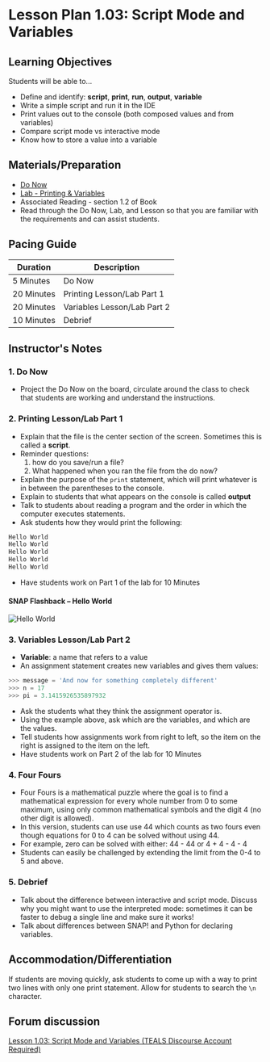 # Lesson Plan 1.03: Script Mode and Variables

## Learning Objectives
Students will be able to... 
* Define and identify: **script**, **print**, **run**, **output**, **variable**
* Write a simple script and run it in the IDE
* Print values out to the console (both composed values and from variables) 
* Compare script mode vs interactive mode
* Know how to store a value into a variable

## Materials/Preparation
* [Do Now] 
* [Lab - Printing & Variables]
* Associated Reading - section 1.2 of Book
* Read through the Do Now, Lab, and Lesson so that you are familiar with the requirements and can assist students.

## Pacing Guide
| **Duration**   |     **Description**    |
| ---------- | ------------------ |
| 5 Minutes  | Do Now             |
| 20 Minutes | Printing Lesson/Lab Part 1   |
| 20 Minutes | Variables Lesson/Lab Part 2   |
| 10 Minutes | Debrief         |

## Instructor's Notes

### 1. Do Now
* Project the Do Now on the board, circulate around the class to check that students are working and understand the instructions. 

### 2. Printing Lesson/Lab Part 1
* Explain that the file is the center section of the screen. Sometimes this is called a **script**.
* Reminder questions: 
	1. how do you save/run a file? 
	2. What happened when you ran the file from the do now?
* Explain the purpose of the `print` statement, which will print whatever is in between the parentheses to the console.
* Explain to students that what appears on the console is called **output**
* Talk to students about reading a program and the order in which the computer executes statements. 
* Ask students how they would print the following:
```python
Hello World
Hello World
Hello World
Hello World
Hello World
```
* Have students work on Part 1 of the lab for 10 Minutes
 
#### SNAP Flashback – Hello World

![Hello World](HelloWorld-Code.png)

### 3. Variables Lesson/Lab Part 2
* **Variable**: a name that refers to a value
* An assignment statement creates new variables and gives them values: 

```python
>>> message = 'And now for something completely different'
>>> n = 17
>>> pi = 3.1415926535897932
```

* Ask the students what they think the assignment operator is. 
* Using the example above, ask which are the variables, and which are the values. 
* Tell students how assignments work from right to left, so the item on the right is assigned to the item on the left. 
* Have students work on Part 2 of the lab for 10 Minutes

### 4. Four Fours
* Four Fours is a mathematical puzzle where the goal is to find a mathematical expression for every whole number from 0 to some maximum, using only common mathematical symbols and the digit 4 (no other digit is allowed).
* In this version, students can use use 44 which counts as two fours even though equations for 0 to 4 can be solved without using 44.
* For example, zero can be solved with either: 44 - 44 or 4 + 4 - 4 - 4
* Students can easily be challenged by extending the limit from the 0-4 to 5 and above.

### 5. Debrief
* Talk about the difference between interactive and script mode. Discuss why you might want to use the interpreted mode: sometimes it can be faster to debug a single line and make sure it works!
* Talk about differences between SNAP! and Python for declaring variables.

## Accommodation/Differentiation
If students are moving quickly, ask students to come up with a way to print two lines with only one print statement. Allow for students to search the `\n` character. 

  
[Lab - Printing & Variables]:lab.md
[Do Now]:do_now.md

## Forum discussion
[Lesson 1.03: Script Mode and Variables (TEALS Discourse Account Required)](https://forums.tealsk12.org/c/2nd-semester-unit-1/1-03-script-mode-and-variables)
